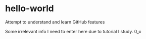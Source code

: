 # hello-world
Attempt to understand and learn GitHub features


Some irrelevant info I need to enter here due to tutorial I study. 0_o
